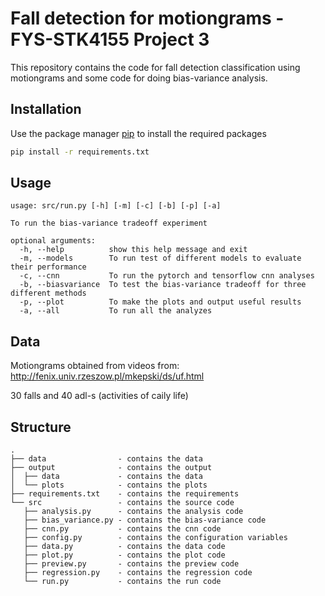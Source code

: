 # Fall detection for motiongrams - FYS-STK4155 Project 3

This repository contains the code for fall detection classification using motiongrams and some code for doing bias-variance analysis.

## Installation

Use the package manager [pip](https://pip.pypa.io/en/stable/) to install the required packages

```bash
pip install -r requirements.txt
```

## Usage

```
usage: src/run.py [-h] [-m] [-c] [-b] [-p] [-a]

To run the bias-variance tradeoff experiment

optional arguments:
  -h, --help          show this help message and exit
  -m, --models        To run test of different models to evaluate their performance
  -c, --cnn           To run the pytorch and tensorflow cnn analyses
  -b, --biasvariance  To test the bias-variance tradeoff for three different methods
  -p, --plot          To make the plots and output useful results
  -a, --all           To run all the analyzes
```

## Data

Motiongrams obtained from videos from:
http://fenix.univ.rzeszow.pl/mkepski/ds/uf.html

30 falls and 40 adl-s (activities of caily life)

## Structure

```
.
├── data                - contains the data
├── output              - contains the output
│  ├── data             - contains the data
│  └── plots            - contains the plots
├── requirements.txt    - contains the requirements
└── src                 - contains the source code
   ├── analysis.py      - contains the analysis code
   ├── bias_variance.py - contains the bias-variance code
   ├── cnn.py           - contains the cnn code
   ├── config.py        - contains the configuration variables
   ├── data.py          - contains the data code
   ├── plot.py          - contains the plot code
   ├── preview.py       - contains the preview code
   ├── regression.py    - contains the regression code
   └── run.py           - contains the run code
```
